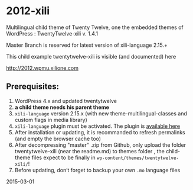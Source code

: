 2012-xili
=========

Multilingual child theme of Twenty Twelve, one the embedded themes of WordPress : TwentyTwelve-xili v. 1.4.1

Master Branch is reserved for latest version of xili-language 2.15.+

This child example twentytwelve-xili is visible (and documented) here

http://2012.wpmu.xilione.com

## Prerequisites:

1. WordPress 4.x and updated twentytwelve
1. **a child theme needs his parent theme**
1. `xili-language` version 2.15.x (with new theme-multilingual-classes and custom flags in media library)
1. `xili-language` plugin must be activated. The plugin is [available here](http://wordpress.org/plugins/xili-language/)
1. After installation or updating, it is recommanded to refresh permalinks (and empty the browser cache too)
1. After decompressing "master" .zip from Github, only upload the folder twentytwelve-xili (near the readme.md) to themes folder , the child-theme files expect to be finally in `wp-content/themes/twentytwelve-xili/`!
1. Before updating, don’t forget to backup your own `.mo` language files

2015-03-01
